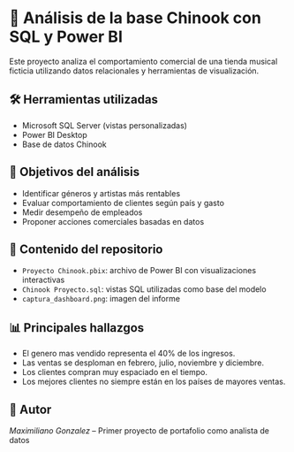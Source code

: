 # 🎵 Análisis de la base Chinook con SQL y Power BI

Este proyecto analiza el comportamiento comercial de una tienda musical ficticia utilizando datos relacionales y herramientas de visualización.

## 🛠 Herramientas utilizadas

- Microsoft SQL Server (vistas personalizadas)
- Power BI Desktop
- Base de datos Chinook

## 🎯 Objetivos del análisis

- Identificar géneros y artistas más rentables
- Evaluar comportamiento de clientes según país y gasto
- Medir desempeño de empleados
- Proponer acciones comerciales basadas en datos

## 📁 Contenido del repositorio

- `Proyecto Chinook.pbix`: archivo de Power BI con visualizaciones interactivas
- `Chinook Proyecto.sql`: vistas SQL utilizadas como base del modelo
- `captura_dashboard.png`: imagen del informe

## 📊 Principales hallazgos

- El genero mas vendido representa el 40% de los ingresos.
- Las ventas se desploman en febrero, julio, noviembre y diciembre.
- Los clientes compran muy espaciado en el tiempo.
- Los mejores clientes no siempre están en los países de mayores ventas.

## 🧠 Autor

*Maximiliano Gonzalez* – Primer proyecto de portafolio como analista de datos
